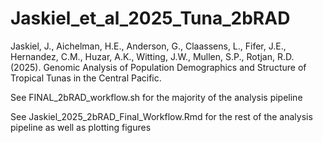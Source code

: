 # Jaskiel_et_al_2025_Tuna_2bRAD
Jaskiel, J., Aichelman, H.E., Anderson, G., Claassens, L., Fifer, J.E., Hernandez, C.M., Huzar, A.K., Witting, J.W., Mullen, S.P., Rotjan, R.D. (2025). Genomic Analysis of Population Demographics and Structure of Tropical Tunas in the Central Pacific.

See FINAL_2bRAD_workflow.sh for the majority of the analysis pipeline

See Jaskiel_2025_2bRAD_Final_Workflow.Rmd for the rest of the analysis pipeline as well as plotting figures

